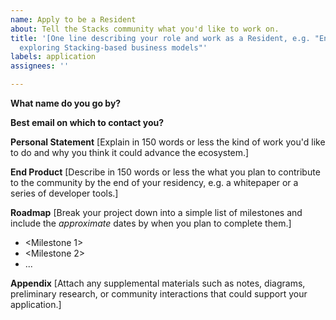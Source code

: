 ```yaml
---
name: Apply to be a Resident
about: Tell the Stacks community what you'd like to work on.
title: '[One line describing your role and work as a Resident, e.g. "Entrepreneur-in-Residence
  exploring Stacking-based business models"'
labels: application
assignees: ''

---
```


**What name do you go by?**

**Best email on which to contact you?**

**Personal Statement**
[Explain in 150 words or less the kind of work you'd like to do and why you think it could advance the ecosystem.]

**End Product**
[Describe in 150 words or less the what you plan to contribute to the community by the end of your residency, e.g. a whitepaper or a series of developer tools.]

**Roadmap**
[Break your project down into a simple list of milestones and include the *approximate* dates by when you plan to complete them.]
- <Milestone 1>
- <Milestone 2>
- ...

**Appendix**
[Attach any supplemental materials such as notes, diagrams, preliminary research, or community interactions that could support your application.]
